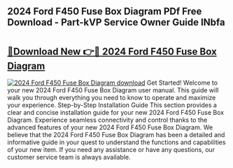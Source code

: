 ## 2024 Ford F450 Fuse Box Diagram PDf Free Download - Part-kVP Service Owner Guide INbfa

# <h2><a href="http://dfiaw9f.blite.top/?on=2024+Ford+F450+Fuse+Box+Diagram">🔗Download New 👉🔴 2024 Ford F450 Fuse Box Diagram</a></h2>

[![2024 Ford F450 Fuse Box Diagram download](https://i.imgur.com/lujVjoI.png)](http://dfiaw9f.blite.top/?on=2024+Ford+F450+Fuse+Box+Diagram)
Get Started! Welcome to your new 2024 Ford F450 Fuse Box Diagram user manual. This guide will walk you through everything you need to know to operate and maximize your experience. Step-by-Step Installation Guide This section provides a clear and concise installation guide for your new 2024 Ford F450 Fuse Box Diagram. Experience seamless connectivity and control thanks to the advanced features of your new 2024 Ford F450 Fuse Box Diagram. We believe that the 2024 Ford F450 Fuse Box Diagram has been a detailed and informative guide in your quest to understand the functions and capabilities of your new item. If you need any assistance or have any questions, our customer service team is always available.
